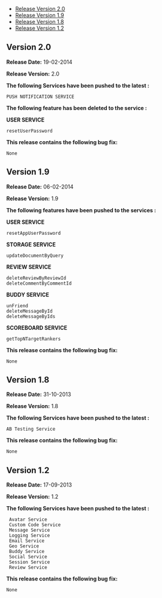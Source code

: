 * [Release Version 2.0](https://github.com/shephertz/App42-ActionScript-SDK/blob/master/Change_Log.md#version-20)
* [Release Version 1.9](https://github.com/shephertz/App42-ActionScript-SDK/blob/master/Change_Log.md#version-19)
* [Release Version 1.8](https://github.com/shephertz/App42-ActionScript-SDK/blob/master/Change_Log.md#version-18)
* [Release Version 1.2](https://github.com/shephertz/App42-ActionScript-SDK/blob/master/Change_Log.md#version-12)

## Version 2.0

**Release Date:** 19-02-2014 

**Release Version:** 2.0


**The following Services have been pushed to the latest :**

```
PUSH NOTIFICATION SERVICE
```

**The following feature has been deleted to the service :**

**USER SERVICE**

```
resetUserPassword
```

**This release contains the following bug fix:**

```
None
```

## Version 1.9

**Release Date:** 06-02-2014 

**Release Version:** 1.9


**The following features have been pushed to the services :**

**USER SERVICE**

```
resetAppUserPassword
```

**STORAGE SERVICE**

```
updateDocumentByQuery
```

**REVIEW SERVICE**

```
deleteReviewByReviewId
deleteCommentByCommentId
```

**BUDDY SERVICE**

```
unFriend
deleteMessageById
deleteMessageByIds
```

**SCOREBOARD SERVICE**

```
getTopNTargetRankers
```

**This release contains the following bug fix:**

```
None
```

## Version 1.8

**Release Date:** 31-10-2013

**Release Version:** 1.8

**The following Services have been pushed to the latest :**

```
AB Testing Service
```

**This release contains the following bug fix:**

```
None
```


## Version 1.2

**Release Date:** 17-09-2013

**Release Version:** 1.2

**The following Services have been pushed to the latest :**

```
 Avatar Service
 Custom Code Service
 Message Service
 Logging Service
 Email Service
 Geo Service
 Buddy Service
 Social Service
 Session Service
 Review Service
```

**This release contains the following bug fix:**

```
None
```
